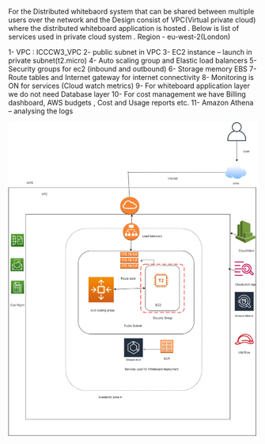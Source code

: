 For the Distributed whitebaord system that can be shared between multiple users over the network and the Design consist of VPC(Virtual private cloud) where the  distributed whiteboard application is hosted .
Below is list of services used in private cloud system .
Region - eu-west-2(London)

1- VPC : ICCCW3_VPC
2- public subnet in VPC
3- EC2 instance – launch in private subnet(t2.micro)
4- Auto scaling group and Elastic load balancers
5- Security groups for ec2 (inbound and outbound)
6- Storage memory EBS 
7- Route tables and Internet gateway for internet connectivity
8- Monitoring is ON for services (Cloud watch metrics)
9- For whiteboard application layer we do not need Database layer
10- For cost management we have Billing dashboard, AWS budgets , Cost and Usage reports etc.
11- Amazon Athena – analysing the logs

![alt text](https://github.com/ss1307-uol/whiteboard/blob/master/ICC-CW3.png?raw=true)
